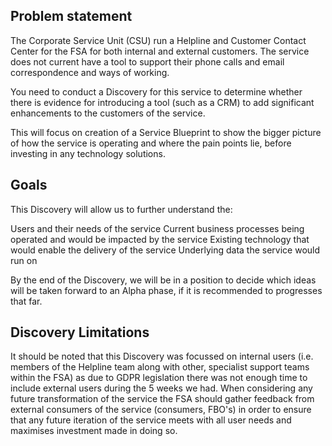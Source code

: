 ## Problem statement

The Corporate Service Unit (CSU) run a Helpline and Customer Contact Center for the FSA for both internal and external customers. The service does not current have a tool to support their phone calls and email correspondence and ways of working.

You need to conduct a Discovery for this service to determine whether there is evidence for introducing a tool (such as a CRM) to add significant enhancements to the customers of the service.

This will focus on creation of a Service Blueprint to show the bigger picture of how the service is operating and where the pain points lie, before investing in any technology solutions.

## Goals

This Discovery will allow us to further understand the:

Users and their needs of the service
Current business processes being operated and would be impacted by the service
Existing technology that would enable the delivery of the service
Underlying data the service would run on

By the end of the Discovery, we will be in a position to decide which ideas will be taken forward to an Alpha phase, if it is recommended to progresses that far.

## Discovery Limitations
It should be noted that this Discovery was focussed on internal users (i.e. members of the Helpline team along with other, specialist support teams within the FSA) as due to GDPR legislation there was not enough time to include external users during the 5 weeks we had. When considering any future transformation of the service the FSA should gather feedback from external consumers of the service (consumers, FBO's) in order to ensure that any future iteration of the service meets with all user needs and maximises investment made in doing so.
